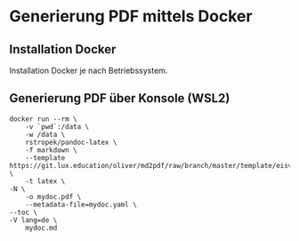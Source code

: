 # Generierung PDF mittels Docker

## Installation Docker

Installation Docker je nach Betriebssystem.

## Generierung PDF über Konsole (WSL2)

```
docker run --rm \
    -v `pwd`:/data \
    -w /data \
    rstropek/pandoc-latex \
    -f markdown \
    --template https://git.lux.education/oliver/md2pdf/raw/branch/master/template/eisvogel.latex \
    -t latex \
-N \
    -o mydoc.pdf \
    --metadata-file=mydoc.yaml \
--toc \
-V lang=de \
    mydoc.md
    
```